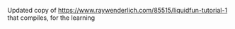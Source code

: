 Updated copy of https://www.raywenderlich.com/85515/liquidfun-tutorial-1 that compiles, for the learning
